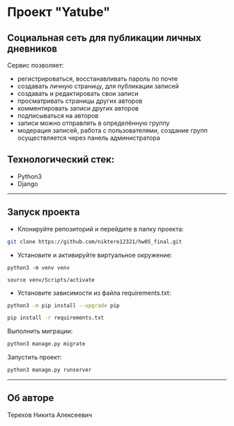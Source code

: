 # Проект "Yatube"

## Cоциальная сеть для публикации личных дневников  
Сервис позволяет:
- регистрироваться, восстанавливать пароль по почте
- создавать личную страницу, для публикации записей
- создавать и редактировать свои записи
- просматривать страницы других авторов
- комментировать записи других авторов
- подписываться на авторов
- записи можно отправлять в определённую группу
- модерация записей, работа с пользователями, создание групп осуществляется через панель администратора

## Технологический стек:
- Python3
- Django

---
## Запуск проекта

- Клонируйте репозиторий и перейдите в папку проекта:
```bash
git clone https://github.com/niktere12321/hw05_final.git 
```

- Установите и активируйте виртуальное окружение:
```
python3 -m venv venv
```
```
source venv/Scripts/activate
```
- Установите зависимости из файла requirements.txt:
```bash
python3 -m pip install --upgrade pip
```
```bash
pip install -r requirements.txt
```

Выполнить миграции:
```bash
python3 manage.py migrate
```

Запустить проект:
```bash
python3 manage.py runserver
```

---
## Об авторе

Терехов Никита Алексеевич 
